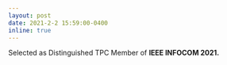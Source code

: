 ```yaml
---
layout: post
date: 2021-2-2 15:59:00-0400
inline: true
---
```


 Selected as Distinguished TPC Member of <strong> IEEE INFOCOM 2021.<strong>



